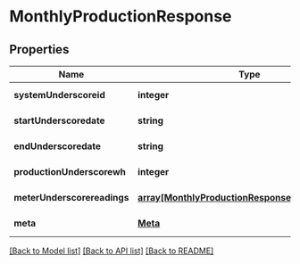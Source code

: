 # MonthlyProductionResponse

## Properties
Name | Type | Description | Notes
------------ | ------------- | ------------- | -------------
**systemUnderscoreid** | **integer** |  | [default to null]
**startUnderscoredate** | **string** |  | [default to null]
**endUnderscoredate** | **string** |  | [default to null]
**productionUnderscorewh** | **integer** |  | [default to null]
**meterUnderscorereadings** | [**array[MonthlyProductionResponseMeterReadings]**](MonthlyProductionResponseMeterReadings.md) |  | [default to null]
**meta** | [**Meta**](Meta.md) |  | [default to null]

[[Back to Model list]](../README.md#documentation-for-models) [[Back to API list]](../README.md#documentation-for-api-endpoints) [[Back to README]](../README.md)


